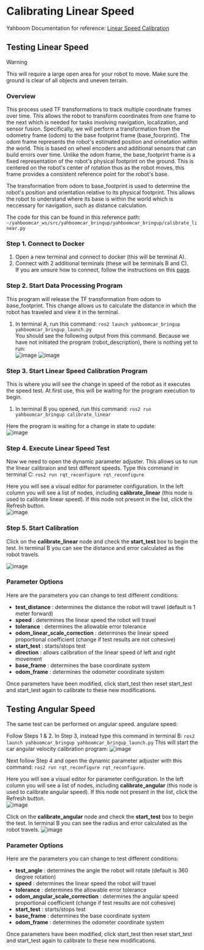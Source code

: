 # Calibrating Linear Speed
Yahboom Documentation for reference: [Linear Speed Calibration](http://www.yahboom.net/study/MicroROS-Pi5)

## Testing Linear Speed 
> [!WARNING]  
> This will require a large open area for your robot to move. Make sure the ground is clear of all objects and uneven terrain.

### Overview
This process used TF transformations to track multiple coordinate frames over time. This allows the robot to transform coordinates from one frame to the next which is needed for tasks involving navigation, localization, and sensor fusion. Specifically, we will perform a transformation from the odometry frame (odom) to the base footprint frame (base_foorprint). The odom frame represents the robot's estimated position and orinetation within the world. This is based on wheel encoders and additional sensors that can build errors over time. Unlike the odom frame, the base_footprint frame is a fixed representation of the robot's physical footprint on the ground. This is centered on the robot's center of rotation thus as the robot moves, this frame provides a consistent reference point for the robot's base. 

The transformation from odom to base_footprint is used to determine the robot's position and orientation relative to its physical footprint. This allows the robot to understand where its base is within the world which is neccessary for navigation, such as distance calculation.

The code for this can be found in this reference path: ```~/yahboomcar_ws/src/yahboomcar_bringup/yahboomcar_bringup/calibrate_linear.py```

### Step 1. Connect to Docker
1. Open a new terminal and connect to docker (this will be terminal A).
2. Connect with 2 additional terminals (these will be terminals B and C).\
If you are unsure how to connect, follow the instructions on this [page](docker_setup.md).

### Step 2. Start Data Processing Program
This program will release the TF transformation from odom to base_footprint. This change allows us to calculate the distance in which the robot has traveled and view it in the terminal. 
1. In terminal A, run this command: ```ros2 launch yahboomcar_bringup yahboomcar_bringup_launch.py```\
You should see the following output from this command. Because we have not initiated the program (robot_description), there is nothing yet to run: \
![image](https://github.com/ChristianaMH/REU24/assets/106120377/2b3f663a-8214-42c1-8cc1-3dbabcc8e8ff)
![image](https://github.com/ChristianaMH/REU24/assets/106120377/6b518174-d936-4f49-89be-fe4e50e76922)


### Step 3. Start Linear Speed Calibration Program
This is where you will see the change in speed of the robot as it executes the speed test. At first use, this will be waiting for the program execution to begin. 
1. In terminal B you opened, run this command: ```ros2 run yahboomcar_bringup calibrate_linear```

Here the program is waiting for a change in state to update:\
![image](https://github.com/ChristianaMH/REU24/assets/106120377/337d68f3-31f2-4c34-86b0-de231e62516e)

### Step 4. Execute Linear Speed Test
Now we need to open the dynamic parameter adjuster. This allows us to run the linear calibraion and test different speeds. Type this command in terminal C: ```ros2 run rqt_reconfigure rqt_reconfigure```

Here you will see a visual editor for parameter configuration. In the left column you will see a list of nodes, including <b>calibrate_linear</b> (this node is 
used to calibrate linear speed). If this node not present in the list, click the Refresh button.\
![image](https://github.com/ChristianaMH/REU24/assets/106120377/ff791402-95a1-42b4-88d6-474216f770e6)



### Step 5. Start Calibration
Click on the <b>calibrate_linear</b> node and check the <b>start_test</b> box to begin the test. In terminal B you can see the distance and error calculated as the robot travels. 

![image](https://github.com/ChristianaMH/REU24/assets/106120377/882754ef-789f-4716-b4ef-3318876fb0f7)

### Parameter Options
Here are the parameters you can change to test different conditions:
- <b>test_distance</b> : determines the distance the robot will travel (default is 1 meter forward)
- <b>speed</b> : determines the linear speed the robot will travel
- <b>tolerance</b> : determines the allowable error tolerance
- <b>odom_linear_scale_correction</b> : determines the linear speed proportional coefficient (change if test results are not cohesive)
- <b>start_test</b> : starts/stops test
- <b>direction</b> : allows calibration of the linear speed of left and right movement
- <b>base_frame</b> : determines the base coordinate system
- <b>odom_frame</b> : determines the odometer coordinate system

Once parameters have been modified, click start_test then reset start_test and start_test again to calibrate to these new modifications.

## Testing Angular Speed 
The same test can be performed on angular speed. 
angulare speed:

Follow Steps 1 & 2. In Step 3, instead type this command in terminal B: ```ros2 launch yahboomcar_bringup yahboomcar_bringup_launch.py``` This will start the car angular velocity calibration program:
![image](https://github.com/ChristianaMH/REU24/assets/106120377/475d9c73-5f7a-4e93-a7e1-a9e64046208b)

Next follow Step 4 and open the dynamic parameter adjuster with this command: ```ros2 run rqt_reconfigure rqt_reconfigure```.

Here you will see a visual editor for parameter configuration. In the left column you will see a list of nodes, including <b>calibrate_angular</b> (this node is 
used to calibrate angular speed). If this node not present in the list, click the Refresh button.\
![image](https://github.com/ChristianaMH/REU24/assets/106120377/d83c8b28-bef1-42a7-b89b-2c5b5f5e164d)

Click on the <b>calibrate_angular</b> node and check the <b>start_test</b> box to begin the test. In terminal B you can see the radius and error calculated as the robot travels. 
![image](https://github.com/ChristianaMH/REU24/assets/106120377/22642521-3c2a-4902-af08-77b048c19e5c)

### Parameter Options
Here are the parameters you can change to test different conditions:
- <b>test_angle</b> : determines the angle the robot will rotate (default is 360 degree rotation)
- <b>speed</b> : determines the linear speed the robot will travel
- <b>tolerance</b> : determines the allowable error tolerance
- <b>odom_angular_scale_correction</b> : determines the angular speed proportional coefficient (change if test results are not cohesive)
- <b>start_test</b> : starts/stops test
- <b>base_frame</b> : determines the base coordinate system
- <b>odom_frame</b> : determines the odometer coordinate system

Once parameters have been modified, click start_test then reset start_test and start_test again to calibrate to these new modifications.
